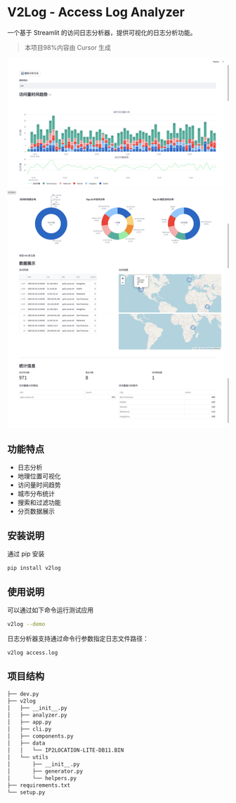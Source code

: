 # V2Log - Access Log Analyzer

一个基于 Streamlit 的访问日志分析器，提供可视化的日志分析功能。

> 本项目98%内容由 Cursor 生成


![](media/page1.png)
![](media/page2.png)
![](media/page3.png)



## 功能特点

- 日志分析
- 地理位置可视化
- 访问量时间趋势
- 城市分布统计
- 搜索和过滤功能
- 分页数据展示

## 安装说明

通过 pip 安装

```bash
pip install v2log
```

## 使用说明

可以通过如下命令运行测试应用

```bash
v2log --demo
```

日志分析器支持通过命令行参数指定日志文件路径：

```bash
v2log access.log
```



## 项目结构

```
├── dev.py
├── v2log
│   ├── __init__.py
│   ├── analyzer.py
│   ├── app.py
│   ├── cli.py
│   ├── components.py
│   ├── data
│   │   └── IP2LOCATION-LITE-DB11.BIN
│   └── utils
│       ├── __init__.py
│       ├── generator.py
│       └── helpers.py
├── requirements.txt
└── setup.py
```

